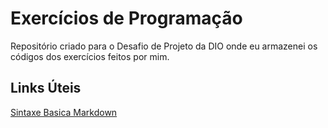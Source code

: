 # Exercícios de Programação
Repositório criado para o Desafio de Projeto da DIO onde eu armazenei os códigos dos exercícios feitos por mim.

## Links Úteis
[Sintaxe Basica Markdown](https://www.markdownguide.org/basic-syntax/)
